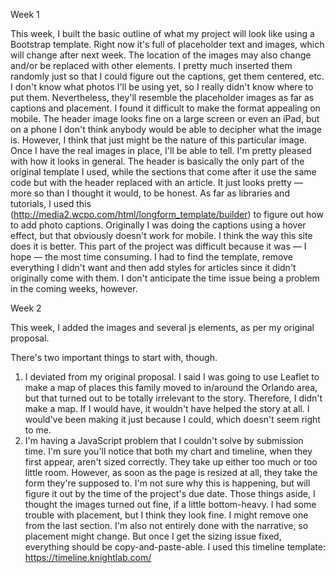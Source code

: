 Week 1

This week, I built the basic outline of what my project will look like using a Bootstrap template.
Right now it's full of placeholder text and images, which will change after next week. The location of the images may also change and/or be replaced with other elements. I pretty much inserted them randomly just so that I could figure out the captions, get them centered, etc. I don't know what photos I'll be using yet, so I really didn't know where to put them. Nevertheless, they'll resemble the placeholder images as far as captions and placement.
I found it difficult to make the format appealing on mobile. The header image looks fine on a large screen or even an iPad, but on a phone I don't think anybody would be able to decipher what the image is. However, I think that just might be the nature of this particular image. Once I have the real images in place, I'll be able to tell.
I'm pretty pleased with how it looks in general. The header is basically the only part of the original template I used, while the sections that come after it  use the same code but with the header replaced with an article. It just looks pretty — more so than I thought it would, to be honest.
As far as libraries and tutorials, I used this (http://media2.wcpo.com/html/longform_template/builder) to figure out how to add photo captions. Originally I was doing the captions using a hover effect, but that obviously doesn't work for mobile. I think the way this site does it is better.
This part of the project was difficult because it was — I hope — the most time consuming. I had to find the template, remove everything I didn't want and then add styles for articles since it didn't originally come with them. I don't anticipate the time issue being a problem in the coming weeks, however.

Week 2

This week, I added the images and several js elements, as per my original proposal.

There's two important things to start with, though.
1. I deviated from my original proposal. I said I was going to use Leaflet to make a map of places this family moved to in/around the Orlando area, but that turned out to be totally irrelevant to the story. Therefore, I didn't make a map. If I would have, it wouldn't have helped the story at all. I would've been making it just because I could, which doesn't seem right to me.
2. I'm having a JavaScript problem that I couldn't solve by submission time. I'm sure you'll notice that both my chart and timeline, when they first appear, aren't sized correctly. They take up either too much or too little room. However, as soon as the page is resized at all, they take the form they're supposed to. I'm not sure why this is happening, but will figure it out by the time of the project's due date.
Those things aside, I thought the images turned out fine, if a little bottom-heavy. I had some trouble with placement, but I think they look fine. I might remove one from the last section.
I'm also not entirely done with the narrative, so placement might change. But once I get the sizing issue fixed, everything should be copy-and-paste-able.
I used this timeline template: https://timeline.knightlab.com/
